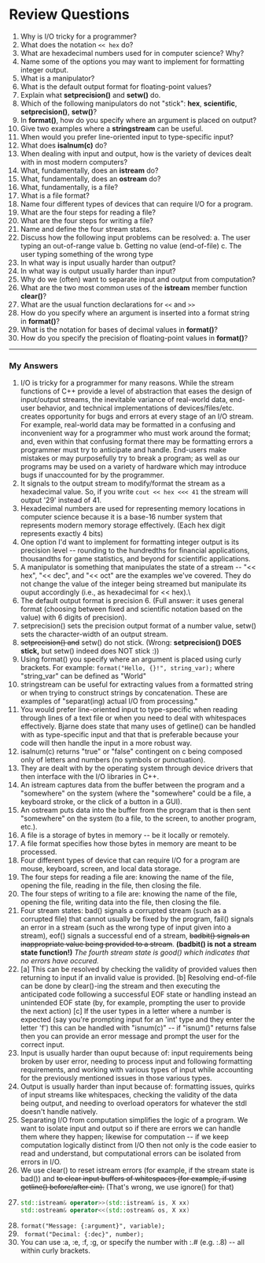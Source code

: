 # Review Questions
1. Why is I/O tricky for a programmer?
2. What does the notation ```<< hex``` do?
3. What are hexadecimal numbers used for in computer science? Why?
4. Name some of the options you may want to implement for formatting integer output.
5. What is a manipulator?
6. What is the default output format for floating-point values?
7. Explain what **setprecision()** and **setw()** do.
8. Which of the following manipulators do not "stick": **hex**, **scientific**, **setprecision()**, **setw()**?
9. In **format()**, how do you specify where an argument is placed on output?
10. Give two examples where a **stringstream** can be useful.
11. When would you prefer line-oriented input to type-specific input?
12. What does **isalnum(c)** do?
13. When dealing with input and output, how is the variety of devices dealt with in most modern computers?
14. What, fundamentally, does an **istream** do?
15. What, fundamentally, does an **ostream** do?
16. What, fundamentally, is a file?
17. What is a file format?
18. Name four different types of devices that can require I/O for a program.
19. What are the four steps for reading a file?
20. What are the four steps for writing a file?
21. Name and define the four stream states.
22. Discuss how the following input problems can be resolved:
a. The user typing an out-of-range value
b. Getting no value (end-of-file)
c. The user typing something of the wrong type
23. In what way is input usually harder than output?
24. In what way is output usually harder than input?
25. Why do we (often) want to separate input and output from computation?
26. What are the two most common uses of the **istream** member function **clear()**?
27. What are the usual function declarations for ```<<``` and ```>>```
28. How do you specify where an argument is inserted into a format string in **format()**?
29. What is the notation for bases of decimal values in **format()**?
30. How do you specify the precision of floating-point values in **format()**?
---
### My Answers
1. I/O is tricky for a programmer for many reasons. While the stream functions of C++ provide a level of abstraction that eases the design of input/output streams, the inevitable variance of real-world data, end-user behavior, and technical implementations of devices/files/etc. creates opportunity for bugs and errors at every stage of an I/O stream. For example, real-world data may be formatted in a confusing and inconvenient way for a programmer who must work around the format; and, even within that confusing format there may be formatting errors a programmer must try to anticipate and handle. End-users make mistakes or may purposefully try to break a program; as well as our programs may be used on a variety of hardware which may introduce bugs if unaccounted for by the programmer.
2. It signals to the output stream to modify/format the stream as a hexadecimal value. So, if you write ``` cout << hex <<< 41 ``` the stream will output '29' instead of 41.
3. Hexadecimal numbers are used for representing memory locations in computer science because it is a base-16 number system that represents modern memory storage effectively. (Each hex digit represents exactly 4 bits)
4. One option I'd want to implement for formatting integer output is its precision level -- rounding to the hundredths for financial applications, thousandths for game statistics, and beyond for scientific applications.
5. A manipulator is something that manipulates the state of a stream -- "<< hex", "<< dec", and "<< oct" are the examples we've covered. They do not change the value of the integer being streamed but manipulate its ouput accordingly (i.e., as hexadecimal for << hex).\
6. The default output format is precision 6. (Full answer: it uses general format (choosing between fixed and scientific notation based on the value) with 6 digits of precision).
7. setprecision() sets the precision output format of a number value, setw() sets the character-width of an output stream.
8. ~~setprecision() and~~ setw() do not stick. (Wrong: **setprecision() DOES stick,** but setw() indeed does NOT stick :))
9. Using format() you specify where an argument is placed using curly brackets. For example: ```format("Hello, {}!", string_var);``` where "string_var" can be defined as "World"
10. stringstream can be useful for extracting values from a formatted string or when trying to construct strings by concatenation. These are examples of "separat(ing) actual I/O from processing."
11. You would prefer line-oriented input to type-specific when reading through lines of a text file or when you need to deal with whitespaces effectively. Bjarne does state that many uses of getline() can be handled with as type-specific input and that that is preferable because your code will then handle the input in a more robust way.
12. isalnum(c) returns "true" or "false" contingent on c being composed only of letters and numbers (no symbols or punctuation).
13. They are dealt with by the operating system through device drivers that then interface with the I/O libraries in C++.
14. An istream captures data from the buffer between the program and a "somewhere" on the system (where the "somewhere" could be a file, a keyboard stroke, or the click of a button in a GUI).
15. An ostream puts data into the buffer from the program that is then sent "somewhere" on the system (to a file, to the screen, to another program, etc.).
16. A file is a storage of bytes in memory -- be it locally or remotely.
17. A file format specifies how those bytes in memory are meant to be processed.
18. Four different types of device that can require I/O for a program are mouse, keyboard, screen, and local data storage.
19. The four steps for reading a file are: knowing the name of the file, opening the file, reading in the file, then closing the file.
20. The four steps of writing to a file are: knowing the name of the file, opening the file, writing data into the file, then closing the file.
21. Four stream states: bad() signals a corrupted stream (such as a corrupted file) that cannot usually be fixed by the program, fail() signals an error in a stream (such as the wrong type of input given into a stream), eof() signals a successful end of a stream, ~~badbit() signals an inappropriate value being provided to a stream~~. **(badbit() is not a stream state function!)** *The fourth stream state is good() which indicates that no errors have occured.*
22. [a] This can be resolved by checking the validity of provided values then returning to input if an invalid value is provided.
    [b] Resolving end-of-file can be done by clear()-ing the stream and then executing the anticipated code following a successful EOF state or handling instead an unintended EOF state (by, for example, prompting the user to provide the next action)
    [c] If the user types in a letter where a number is expected (say you're prompting input for an 'int' type and they enter the letter 'f') this can be handled with "isnum(c)" -- if "isnum()" returns false then you can provide an error message and prompt the user for the correct input.
23. Input is usually harder than ouput because of: input requirements being broken by user error, needing to process input and following formatting requirements, and working with various types of input while accounting for the previously mentioned issues in those various types.
24. Output is usually harder than input because of: formatting issues, quirks of input streams like whitespaces, checking the validity of the data being output, and needing to overload operators for whatever the stdl doesn't handle natively.
25. Separating I/O from computation simplifies the logic of a program. We want to isolate input and output so if there are errors we can handle them where they happen; likewise for computation -- if we keep computation logically distinct from I/O then not only is the code easier to read and understand, but computational errors can be isolated from errors in I/O.
26. We use clear() to reset istream errors (for example, if the stream state is bad()) and ~~to clear input buffers of whitespaces (for example, if using getline() before/after cin).~~ (That's wrong, we use ignore() for that)
27. ```cpp
    std::istream& operator>>(std::istream& is, X xx)
    std::ostream& operator<<(std::ostream& os, X xx)
    ```
28. ```format("Message: {:argument}", variable);```
29. ``` format("Decimal: {:dec}", number);```
30. You can use :a, :e, :f, :g, or specify the number with :.# (e.g. :.8) -- all within curly brackets.